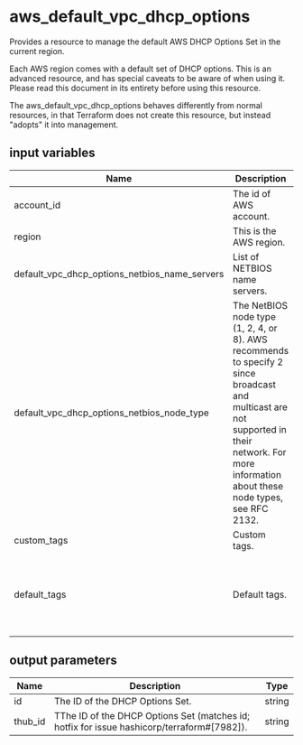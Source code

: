# aws_default_vpc_dhcp_options

Provides a resource to manage the default AWS DHCP Options Set in the current region.

Each AWS region comes with a default set of DHCP options. This is an advanced resource, and has special caveats to be aware of when using it. Please read this document in its entirety before using this resource.

The aws_default_vpc_dhcp_options behaves differently from normal resources, in that Terraform does not create this resource, but instead "adopts" it into management.

## input variables

| Name | Description | Type | Default | Required |
|------|-------------|:----:|:-----:|:-----:|
|account_id|The id of AWS account.|string||Yes|
|region|This is the AWS region.|string|us-east-1|Yes|
|default_vpc_dhcp_options_netbios_name_servers|List of NETBIOS name servers.|list||Yes|
|default_vpc_dhcp_options_netbios_node_type|The NetBIOS node type (1, 2, 4, or 8). AWS recommends to specify 2 since broadcast and multicast are not supported in their network. For more information about these node types, see RFC 2132.|number|2|No|
|custom_tags|Custom tags.|map||No|
|default_tags|Default tags.|map|{"ThubName"= "{{ name }}","ThubCode"= "{{ code }}","ThubEnv"= "default","Description" = "Managed by TerraHub"}|No|

## output parameters

| Name | Description | Type |
|------|-------------|:----:|
|id|The ID of the DHCP Options Set.|string|
|thub_id|TThe ID of the DHCP Options Set (matches id; hotfix for issue hashicorp/terraform#[7982]).|string|
